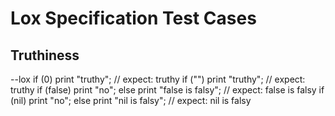 #  Lox Specification Test Cases

##  Truthiness
  --lox
if (0) print "truthy"; // expect: truthy
if ("") print "truthy"; // expect: truthy
if (false) print "no"; else print "false is falsy"; // expect: false is falsy
if (nil) print "no"; else print "nil is falsy"; // expect: nil is falsy
